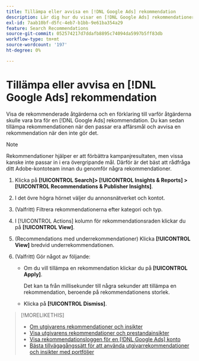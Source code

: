 ```yaml
---
title: Tillämpa eller avvisa en [!DNL Google Ads] rekommendation
description: Lär dig hur du visar en [!DNL Google Ads] rekommendationer och hur rekommendationen ska tillämpas eller avvisas.
exl-id: 7aab10bf-d5fc-4eb7-b1bb-9e61ba354a29
feature: Search Recommendations
source-git-commit: 052574217d7ddafb8895c74094da5997b5ff83db
workflow-type: tm+mt
source-wordcount: '197'
ht-degree: 0%

---
```


# Tillämpa eller avvisa en [!DNL Google Ads] rekommendation

Visa de rekommenderade åtgärderna och en förklaring till varför åtgärderna skulle vara bra för en [!DNL Google Ads] rekommendation. Du kan sedan tillämpa rekommendationen när den passar era affärsmål och avvisa en rekommendation när den inte gör det.

>[!NOTE]
>
>Rekommendationer hjälper er att förbättra kampanjresultaten, men vissa kanske inte passar in i era övergripande mål. Därför är det bäst att rådfråga ditt Adobe-kontoteam innan du genomför några rekommendationer.

1. Klicka på **[!UICONTROL Search]> [!UICONTROL Insights & Reports] >[!UICONTROL Recommendations & Publisher Insights]**.

1. I det övre högra hörnet väljer du annonsnätverket och kontot.

1. (Valfritt) Filtrera rekommendationerna efter kategori och typ.

1. I [!UICONTROL Actions] kolumn för rekommendationsraden klickar du på **[!UICONTROL View]**.

1. (Recommendations med underrekommendationer) Klicka **[!UICONTROL View]** bredvid underrekommendationen.

1. (Valfritt) Gör något av följande:

   * Om du vill tillämpa en rekommendation klickar du på **[!UICONTROL Apply]**.

     Det kan ta från millisekunder till några sekunder att tillämpa en rekommendation, beroende på rekommendationens storlek.

   * Klicka på **[!UICONTROL Dismiss]**.

>[!MORELIKETHIS]
>
>* [Om utgivarens rekommendationer och insikter](recommendation-support.md)
>* [Visa utgivarens rekommendationer och prestandainsikter](recommendation-view.md)
>* [Visa rekommendationsloggen för en [!DNL Google Ads] konto](google-recommendation-view-log.md)
>* [Bästa tillvägagångssätt för att använda utgivarrekommendationer och insikter med portföljer](recommendation-best-practices.md)
